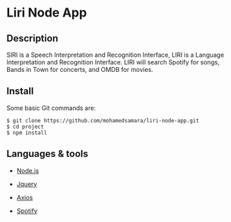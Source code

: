 # Liri Node App

## Description

SIRI is a Speech Interpretation and Recognition Interface, LIRI is a Language Interpretation and Recognition Interface. LIRI will search Spotify for songs, Bands in Town for concerts, and OMDB for movies.

## Install

Some basic Git commands are:

```
$ git clone https://github.com/mohamedsamara/liri-node-app.git
$ cd project
$ npm install

```

## Languages & tools

- [Node.js](https://nodejs.org/en/)

- [Jquery](https://jquery.com/)

- [Axios](https://github.com/axios/axios)

- [Spotify](https://developer.spotify.com/)
